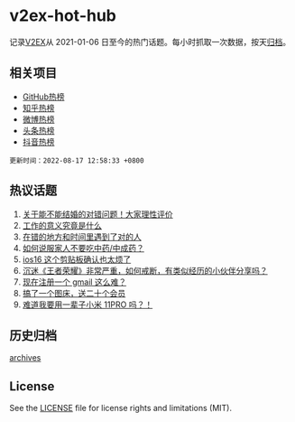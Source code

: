 # v2ex-hot-hub

 记录[V2EX](https://www.v2ex.com/)从 2021-01-06 日至今的热门话题。每小时抓取一次数据，按天[归档](archives)。
 
 ## 相关项目

- [GitHub热榜](https://github.com/snaildev/github-hot-hub)
- [知乎热榜](https://github.com/snaildev/zhihu-hot-hub)
- [微博热榜](https://github.com/snaildev/weibo-hot-hub)
- [头条热榜](https://github.com/snaildev/toutiao-hot-hub)
- [抖音热榜](https://github.com/snaildev/douyin-hot-hub)


 `更新时间：2022-08-17 12:58:33 +0800`

## 热议话题

1. [关于能不能结婚的对错问题！大家理性评价](https://www.v2ex.com/t/873232)
1. [工作的意义究竟是什么](https://www.v2ex.com/t/873279)
1. [在错的地方和时间里遇到了对的人](https://www.v2ex.com/t/873205)
1. [如何说服家人不要吃中药/中成药？](https://www.v2ex.com/t/873407)
1. [ios16 这个剪贴板确认也太烦了](https://www.v2ex.com/t/873231)
1. [沉迷《王者荣耀》非常严重，如何戒断，有类似经历的小伙伴分享吗？](https://www.v2ex.com/t/873335)
1. [现在注册一个 gmail 这么难？](https://www.v2ex.com/t/873253)
1. [搞了一个图床，送二十个会员](https://www.v2ex.com/t/873228)
1. [难道我要用一辈子小米 11PRO 吗？！](https://www.v2ex.com/t/873345)

## 历史归档

[archives](archives)

## License

See the [LICENSE](LICENSE) file for license rights and limitations (MIT).
